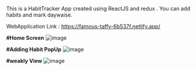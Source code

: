 This is a HabitTracker App created using ReactJS and redux . You can add habits and mark daywaise. 

WebApplication Link : https://famous-taffy-6b537f.netlify.app/

**#Home Screen** 
![image](https://github.com/SayanMercer/habit_tracker/assets/121373586/0ad78dc4-dfd9-4685-8686-0c35bde870f0)

**#Adding Habit PopUp**
![image](https://github.com/SayanMercer/habit_tracker/assets/121373586/1ad2d335-76fb-4243-ae27-0c0e6babf0fe)

**#weakly View**
![image](https://github.com/SayanMercer/habit_tracker/assets/121373586/751c1a6e-39fb-4636-b47a-a83a5b8ab6a1)
